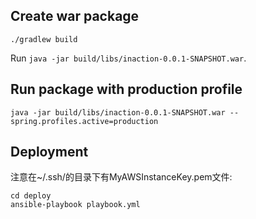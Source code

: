 
## Create war package

```
./gradlew build
```

Run `java -jar build/libs/inaction-0.0.1-SNAPSHOT.war`.

## Run package with production profile

```
java -jar build/libs/inaction-0.0.1-SNAPSHOT.war --spring.profiles.active=production
```


## Deployment

注意在~/.ssh/的目录下有MyAWSInstanceKey.pem文件:

```
cd deploy
ansible-playbook playbook.yml

```